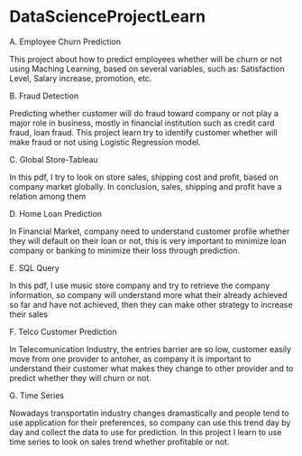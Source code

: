 # DataScienceProjectLearn
A. Employee Churn Prediction

This project about how to predict employees whether will be churn or not using Maching Learning, based on several variables, such as: 
Satisfaction Level, Salary increase, promotion, etc.

B. Fraud Detection

Predicting whether customer will do fraud toward company or not play a major role in business, mostly in financial institution such as credit card fraud, loan fraud. This project learn try to identify customer whether will make fraud or not using Logistic Regression model.

C. Global Store-Tableau

In this pdf, I try to look on store sales, shipping cost and profit, based on company market globally. In conclusion, sales, shipping 
and profit have a relation among them

D. Home Loan Prediction

In Financial Market, company need to understand customer profile whether they will default on their loan or not, this is very important to
minimize loan company or banking to minimize their loss through prediction.

E. SQL Query

In this pdf, I use music store company and try to retrieve the company information, so company will understand more what their already
achieved so far and have not achieved, then they can make other strategy to increase their sales

F. Telco Customer Prediction

In Telecomunication Industry, the entries barrier are so low, customer easily move from one provider to antoher, as company it is 
important to understand their customer what makes they change to other provider and to predict whether they will churn or not.

G. Time Series 

Nowadays transportatin industry changes dramastically and people tend to use application for their preferences, so company can use 
this trend day by day and collect the data to use for prediction. In this project I learn to use time series to look on sales trend 
whether profitable or not.
